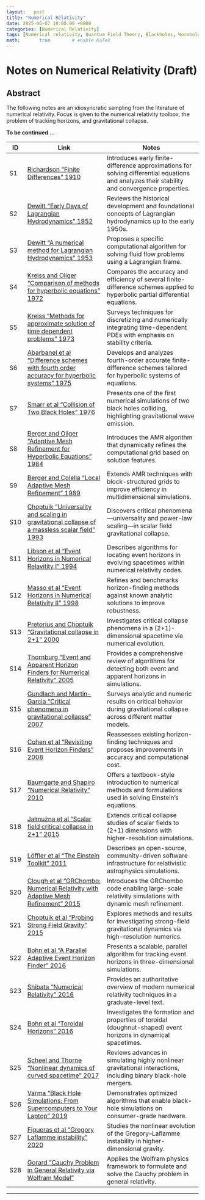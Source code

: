 ```yaml
---
layout:   post
title: "Numerical Relativity"
date: 2025-06-07 10:00:00 +0800
categories: [Numerical Relativity]
tags: [Numerical relativity, Quantum Field Theory, Blackholes, Wormholes, Scientific Computation]
math:       true        # enable KaTeX
---
```

# Notes on Numerical Relativity (Draft)

## Abstract

The following notes are an idiosyncratic sampling from the literature of numerical relativity. Focus is given to the numerical relativity toolbox, the problem of tracking horizons, and gravitational collapse.    

**To be continued ...**

| ID  | Link  | Notes |
| --- | ----- | ----- |
| S1  | [Richardson “Finite Differences” 1910](https://royalsocietypublishing.org/doi/10.1098/rsta.1911.0009) | Introduces early finite-difference approximations for solving differential equations and analyzes their stability and convergence properties. |
| S2  | [Dewitt “Early Days of Lagrangian Hydrodynamics” 1952](https://wwwrel.ph.utexas.edu/Members/dewitt/pubsBryce.pdf) | Reviews the historical development and foundational concepts of Lagrangian hydrodynamics up to the early 1950s. |
| S3  | [Dewitt “A numerical method for Lagrangian Hydrodynamics” 1953](https://wwwrel.ph.utexas.edu/Members/dewitt/pubsBryce.pdf) | Proposes a specific computational algorithm for solving fluid flow problems using a Lagrangian frame. |
| S4  | [Kreiss and Oliger “Comparison of methods for hyperbolic equations” 1972](https://onlinelibrary.wiley.com/doi/abs/10.1111/j.2153-3490.1972.tb01547.x) | Compares the accuracy and efficiency of several finite-difference schemes applied to hyperbolic partial differential equations. |
| S5  | [Kreiss “Methods for approximate solution of time dependent problems” 1973](https://www.semanticscholar.org/paper/Methods-for-the-approximate-solution-of-time-Kreiss/283319b5fd1f578b66d40db8e26fa9f587bbd396) | Surveys techniques for discretizing and numerically integrating time-dependent PDEs with emphasis on stability criteria. |
| S6  | [Abarbanel et al “Difference schemes with fourth order accuracy for hyperbolic systems” 1975](https://epubs.siam.org/doi/abs/10.1137/0129029?journalCode=smjmap) | Develops and analyzes fourth-order accurate finite-difference schemes tailored for hyperbolic systems of equations. |
| S7  | [Smarr et al “Collision of Two Black Holes” 1976](https://journals.aps.org/prd/abstract/10.1103/PhysRevD.14.2443) | Presents one of the first numerical simulations of two black holes colliding, highlighting gravitational wave emission. |
| S8  | [Berger and Oliger “Adaptive Mesh Refinement for Hyperbolic Equations” 1984](https://www.sciencedirect.com/science/article/abs/pii/0021999184900731) | Introduces the AMR algorithm that dynamically refines the computational grid based on solution features. |
| S9  | [Berger and Colella “Local Adaptive Mesh Refinement” 1989](https://www.sciencedirect.com/science/article/pii/0021999189900351) | Extends AMR techniques with block-structured grids to improve efficiency in multidimensional simulations. |
| S10 | [Choptuik “Universality and scaling in gravitational collapse of a massless scalar field” 1993](https://journals.aps.org/prl/abstract/10.1103/PhysRevLett.70.9) | Discovers critical phenomena—universality and power-law scaling—in scalar field gravitational collapse. |
| S11 | [Libson et al “Event Horizons in Numerical Relavitity I” 1994](https://arxiv.org/abs/gr-qc/9412068) | Describes algorithms for locating event horizons in evolving spacetimes within numerical relativity codes. |
| S12 | [Masso et al “Event Horizons in Numerical Relativity II” 1998](https://arxiv.org/abs/gr-qc/9804059) | Refines and benchmarks horizon-finding methods against known analytic solutions to improve robustness. |
| S13 | [Pretorius and Choptuik “Gravitational collapse in 2+1” 2000](https://arxiv.org/abs/gr-qc/0007008) | Investigates critical collapse phenomena in a (2+1)-dimensional spacetime via numerical evolution. |
| S14 | [Thornburg “Event and Apparent Horizon Finders for Numerical Relativity” 2005](https://arxiv.org/abs/gr-qc/0512169) | Provides a comprehensive review of algorithms for detecting both event and apparent horizons in simulations. |
| S15 | [Gundlach and Martin-Garcia “Critical phenomena in gravitational collapse” 2007](https://arxiv.org/abs/0711.4620) | Surveys analytic and numeric results on critical behavior during gravitational collapse across different matter models. |
| S16 | [Cohen et al “Revisiting Event Horizon Finders” 2008](https://arxiv.org/abs/0809.2628) | Reassesses existing horizon-finding techniques and proposes improvements in accuracy and computational cost. |
| S17 | [Baumgarte and Shapiro “Numerical Relativity” 2010](https://bh0.physics.ubc.ca/Doc/baumgarte_shapiro/baumgarate_shapiro.pdf) | Offers a textbook-style introduction to numerical methods and formulations used in solving Einstein’s equations. |
| S18 | [Jałmużna et al “Scalar field critical collapse in 2+1” 2015](https://arxiv.org/abs/1510.02592) | Extends critical collapse studies of scalar fields to (2+1) dimensions with higher-resolution simulations. |
| S19 | [Löffler et al “The Einstein Toolkit” 2011](https://arxiv.org/abs/1111.3344) | Describes an open-source, community-driven software infrastructure for relativistic astrophysics simulations. |
| S20 | [Clough et al “GRChombo: Numerical Relativity with Adaptive Mesh Refinement” 2015](https://arxiv.org/abs/1503.03436) | Introduces the GRChombo code enabling large-scale relativity simulations with dynamic mesh refinement. |
| S21 | [Choptuik et al “Probing Strong Field Gravity” 2015](https://arxiv.org/abs/1502.06853) | Explores methods and results for investigating strong-field gravitational dynamics via high-resolution numerics. |
| S22 | [Bohn et al “A Parallel Adaptive Event Horizon Finder” 2016](https://arxiv.org/abs/1606.00437) | Presents a scalable, parallel algorithm for tracking event horizons in three-dimensional simulations. |
| S23 | [Shibata “Numerical Relativity” 2016](https://www.worldscientific.com/worldscibooks/10.1142/9692?srsltid=AfmBOoqjEVlvLcbrWhfAKKxbYCf6aXEOvYGCio7urp9WKh2FsH6I-uQz#t=aboutBook) | Provides an authoritative overview of modern numerical relativity techniques in a graduate-level text. |
| S24 | [Bohn et al “Toroidal Horizons” 2016](https://arxiv.org/abs/1606.00436) | Investigates the formation and properties of toroidal (doughnut-shaped) event horizons in dynamical spacetimes. |
| S25 | [Scheel and Thorne “Nonlinear dynamics of curved spacetime” 2017](https://arxiv.org/abs/1706.09078) | Reviews advances in simulating highly nonlinear gravitational interactions, including binary black-hole mergers. |
| S26 | [Varma “Black Hole Simulations: From Supercomputers to Your Laptop” 2019](https://thesis.library.caltech.edu/11544/) | Demonstrates optimized algorithms that enable black-hole simulations on consumer-grade hardware. |
| S27 | [Figueras et al “Gregory Laflamme instability” 2020](https://arxiv.org/abs/2210.13501) | Studies the nonlinear evolution of the Gregory–Laflamme instability in higher-dimensional gravity. |
| S28 | [Gorard “Cauchy Problem in General Relativity via Wolfram Model”](https://arxiv.org/abs/2102.09363) | Applies the Wolfram physics framework to formulate and solve the Cauchy problem in general relativity. |

---